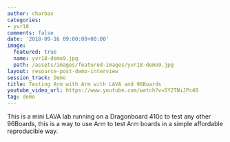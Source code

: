 ```yaml
---
author: charbax
categories:
- yvr18
comments: false
date: '2018-09-16 09:00:00+00:00'
image:
  featured: true
  name: yvr18-demo9.jpg
  path: /assets/images/featured-images/yvr18-demo9.jpg
layout: resource-post-demo-interview
session_track: Demo
title: Testing Arm with Arm with LAVA and 96Boards
youtube_video_url: https://www.youtube.com/watch?v=5Y2TNiJPc40
tag: demo
---
```

This is a mini LAVA lab running on a Dragonboard 410c to test any other 96Boards, this is a way to use Arm to test Arm boards in a simple affordable reproducible way.
